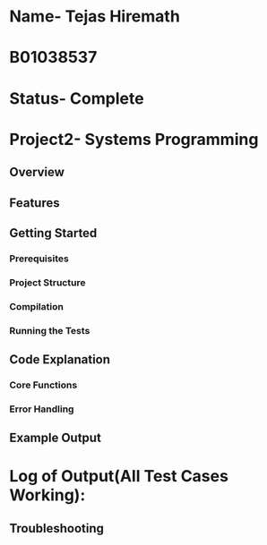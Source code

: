 # Name- Tejas Hiremath

# B01038537

# Status- Complete

# Project2- Systems Programming


## Overview


## Features

## Getting Started

### Prerequisites


### Project Structure


### Compilation



### Running the Tests


## Code Explanation

### Core Functions




### Error Handling



## Example Output




# Log of Output(All Test Cases Working):




## Troubleshooting

